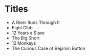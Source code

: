 # Titles

- A River Runs Through It
- Fight Club
- 12 Years a Slave
- The Big Short
- 12 Monkeys
- The Curious Case of Bejamin Button
